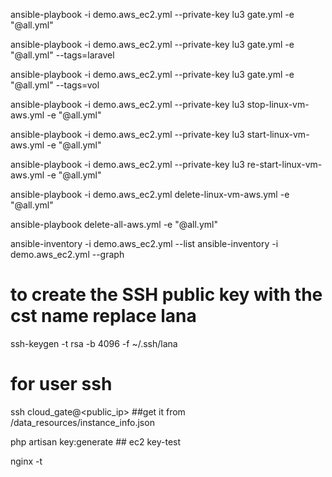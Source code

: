 ansible-playbook -i demo.aws_ec2.yml --private-key lu3  gate.yml -e "@all.yml" 

ansible-playbook -i demo.aws_ec2.yml --private-key lu3  gate.yml -e "@all.yml" --tags=laravel

ansible-playbook -i demo.aws_ec2.yml --private-key lu3  gate.yml -e "@all.yml" --tags=vol

ansible-playbook -i demo.aws_ec2.yml --private-key lu3  stop-linux-vm-aws.yml -e "@all.yml"

ansible-playbook -i demo.aws_ec2.yml --private-key lu3  start-linux-vm-aws.yml -e "@all.yml"

ansible-playbook -i demo.aws_ec2.yml --private-key lu3  re-start-linux-vm-aws.yml -e "@all.yml"

ansible-playbook -i demo.aws_ec2.yml  delete-linux-vm-aws.yml -e "@all.yml"

ansible-playbook delete-all-aws.yml -e "@all.yml"

ansible-inventory -i demo.aws_ec2.yml --list
ansible-inventory -i demo.aws_ec2.yml --graph

# to create the SSH public key  with the cst name replace lana

ssh-keygen -t rsa -b 4096  -f ~/.ssh/lana

# for user ssh 

ssh cloud_gate@<public_ip>  ##get it from /data_resources/instance_info.json

php artisan key:generate  ## ec2 key-test 

nginx -t